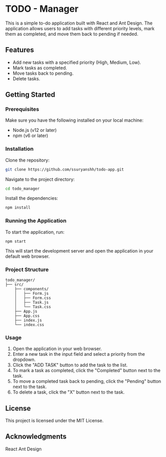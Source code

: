 # TODO - Manager
This is a simple to-do application built with React and Ant Design. The application allows users to add tasks with different priority levels, mark them as completed, and move them back to pending if needed.

## Features
<ul>
<li>Add new tasks with a specified priority (High, Medium, Low).</li>
<li>Mark tasks as completed.</li>
<li>Move tasks back to pending.</li>
<li>Delete tasks.</li>
</ul>

## Getting Started

### Prerequisites

Make sure you have the following installed on your local machine:
<ul>
<li>Node.js (v12 or later)</li>
<li>npm (v6 or later)</li>
</ul>

### Installation

Clone the repository:

```bash
git clone https://github.com/ssuryanshh/todo-app.git
```
Navigate to the project directory:

```bash
cd todo_manager
```
Install the dependencies:
```bash
npm install 
```
### Running the Application

To start the application, run:
```
npm start
```
This will start the development server and open the application in your default web browser.

### Project Structure

```
todo_manager/
├── src/
    ├── components/
    │   ├── Form.js
    │   ├── Form.css
    │   ├── Task.js
    │   └── Task.css
    ├── App.js
    ├── App.css
    ├── index.js
    └── index.css
```

### Usage
<ol>
<li>Open the application in your web browser.</li>
<li>Enter a new task in the input field and select a priority from the dropdown.</li>
<li>Click the "ADD TASK" button to add the task to the list.</li>
<li>To mark a task as completed, click the "Completed" button next to the task.</li>
<li>To move a completed task back to pending, click the "Pending" button next to the task.</li>
<li>To delete a task, click the "X" button next to the task.</li>
</ol>


## License
This project is licensed under the MIT License.

## Acknowledgments
React
Ant Design
